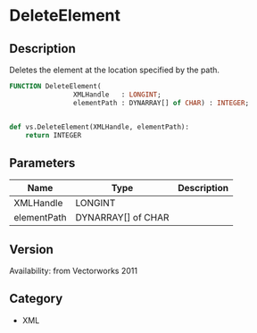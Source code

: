 # DeleteElement

## Description
Deletes the element at the location specified by the path.

```pascal
FUNCTION DeleteElement(
				XMLHandle   : LONGINT;
				elementPath : DYNARRAY[] of CHAR) : INTEGER;
```

```python

def vs.DeleteElement(XMLHandle, elementPath):
    return INTEGER
```

## Parameters
|Name|Type|Description|
|---|---|---|
|XMLHandle|LONGINT||
|elementPath|DYNARRAY[] of CHAR||

## Version
Availability: from Vectorworks 2011
## Category
* XML

